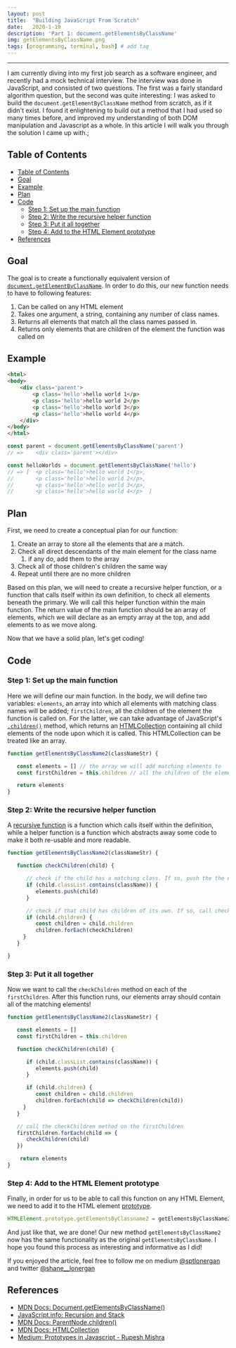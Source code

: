 ```yaml
---
layout: post
title:  "Building JavaScript From Scratch"
date:   2020-1-19
description: 'Part 1: document.getElementsByClassName'
img: getElementsByClassName.png
tags: [programming, terminal, bash] # add tag
---
```

---

I am currently diving into my first job search as a software engineer, and recently had a mock technical interview. The interview was done in JavaScript, and consisted of two questions. The first was a fairly standard algorithm question, but the second was quite interesting: I was asked to build the `document.getElementByClassName` method from scratch, as if it didn't exist. I found it enlightening to build out a method that I had used so many times before, and improved my understanding of both DOM manipulation and Javascript as a whole. In this article I will walk you through the solution I came up with.;

## Table of Contents

- [Table of Contents](#table-of-contents)
- [Goal](#goal)
- [Example](#example)
- [Plan](#plan)
- [Code](#code)
  - [Step 1: Set up the main function](#step-1-set-up-the-main-function)
  - [Step 2: Write the recursive helper function](#step-2-write-the-recursive-helper-function)
  - [Step 3: Put it all together](#step-3-put-it-all-together)
  - [Step 4: Add to the HTML Element prototype](#step-4-add-to-the-html-element-prototype)
- [References](#references)

## Goal

The goal is to create a functionally equivalent version of [`document.getElementByClassName`](https://developer.mozilla.org/en-US/docs/Web/API/Document/getElementsByClassName). In order to do this, our new function needs to have to following features:

1. Can be called on any HTML element
2. Takes one argument, a string, containing any number of class names.
3. Returns all elements that match all the class names passed in.
4. Returns only elements that are children of the element the function was called on

## Example

```html
<html>
<body>
    <div class='parent'>
        <p class='hello'>hello world 1</p>
        <p class='hello'>hello world 2</p>
        <p class='hello'>hello world 3</p>
        <p class='hello'>hello world 4</p>
    </div>
</body>
</html>
```

```javascript
const parent = document.getElementsByClassName('parent')
// =>    <div class='parent'></div>

const helloWorlds = document.getElementsByClassName('hello')
// => [  <p class='hello'>hello world 1</p>,
//       <p class='hello'>hello world 2</p>,
//       <p class='hello'>hello world 3</p>,
//       <p class='hello'>hello world 4</p>  ]
```

## Plan

First, we need to create a conceptual plan for our function:

1. Create an array to store all the elements that are a match.
2. Check all direct descendants of the main element for the class name
   1. if any do, add them to the array
3. Check all of those children's children the same way
4. Repeat until there are no more children

Based on this plan, we will need to create a recursive helper function, or a function that calls itself within its own definition, to check all elements beneath the primary. We will call this helper function within the main function. The return value of the main function should be an array of elements, which we will declare as an empty array at the top, and add elements to as we move along.

Now that we have a solid plan, let's get coding!

## Code

### Step 1: Set up the main function

Here we will define our main function. In the body, we will define two variables: `elements`, an array into which all elements with matching class names will be added; `firstChildren`, all the children of the element the function is called on. For the latter, we can take advantage of JavaScript's [`.children()`](https://developer.mozilla.org/en-US/docs/Web/API/ParentNode/children) method, which returns an [HTMLCollection](https://developer.mozilla.org/en-US/docs/Web/API/HTMLCollection) containing all child elements of the node upon which it is called. This HTMLCollection can be treated like an array.

```js
function getElementsByClassName2(classNameStr) {

   const elements = [] // the array we will add matching elements to
   const firstChildren = this.children // all the children of the element the function is called on

   return elements
}
```

### Step 2: Write the recursive helper function

A [recursive function](https://javascript.info/recursion) is a function which calls itself within the definition, while a helper function is a function which abstracts away some code to make it both re-usable and more readable.

```js
function getElementsByClassName2(classNameStr) {

   function checkChildren(child) {

      // check if the child has a matching class. If so, push the the elements array
      if (child.classList.contains(className)) {
         elements.push(child)
      }

      // check if that child has children of its own. If so, call checkChildren one each child
      if (child.children) {
         const children = child.children
         children.forEach(checkChildren)
     }
   }

}
```

### Step 3: Put it all together

Now we want to call the `checkChildren` method on each of the `firstChildren`. After this function runs, our elements array should contain all of the matching elements!

```js
function getElementsByClassName2(classNameStr) {

   const elements = []
   const firstChildren = this.children

   function checkChildren(child) {

      if (child.classList.contains(className)) {
         elements.push(child)
      }

      if (child.children) {
         const children = child.children
         children.forEach(child => checkChildren(child))
     }
   }

   // call the checkChildren method on the firstChildren
   firstChildren.forEach(child => {
      checkChildren(child)
   })

    return elements
}
```

### Step 4: Add to the HTML Element prototype

Finally, in order for us to be able to call this function on any HTML Element, we need to add it to the HTML element [prototype](https://medium.com/better-programming/prototypes-in-javascript-5bba2990e04b).

```js
HTMLElement.prototype.getElementsByClassname2 = getElementsByClassName2
```

And just like that, we are done! Our new method `getElementsByClassName2` now has the same functionality as the original `getElementsByClassName`. I hope you found this process as interesting and informative as I did!

If you enjoyed the article, feel free to follow me on medium [@sptlonergan](https://medium.com/@sptlonergan) and twitter [@shane__lonergan](https://twitter.com/shane__lonergan)

## References

- [MDN Docs: Document.getElementsByClassName()](https://developer.mozilla.org/en-US/docs/Web/API/Document/getElementsByClassName)
- [JavaScript.info: Recursion and Stack](https://javascript.info/recursion)
- [MDN Docs: ParentNode.children()](https://developer.mozilla.org/en-US/docs/Web/API/ParentNode/children)
- [MDN Docs: HTMLCollection](https://developer.mozilla.org/en-US/docs/Web/API/HTMLCollection)
- [Medium: Prototypes in Javascript - Rupesh Mishra](https://medium.com/better-programming/prototypes-in-javascript-5bba2990e04b)
